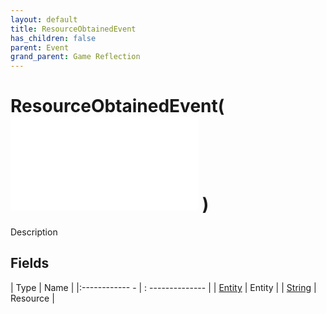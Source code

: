 ```yaml
---
layout: default
title: ResourceObtainedEvent
has_children: false
parent: Event
grand_parent: Game Reflection
---
```

# ResourceObtainedEvent( ![ EntityEventBase ](game-reflection/events/entity_event_base.md) )
Description 

## Fields
| Type | Name |
|:------------ - | : -------------- |
| [Entity](game-reflection/classes/entity.md) | Entity |
| [String](game-reflection/components/string.md) | Resource |
